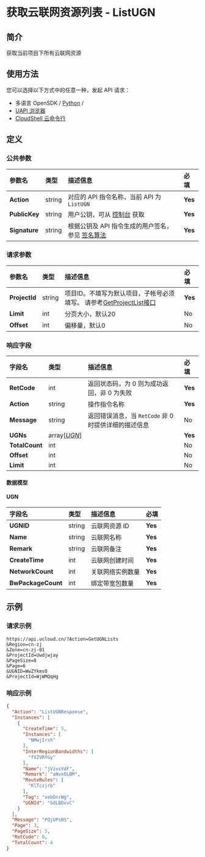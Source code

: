 # 获取云联网资源列表 - ListUGN

## 简介

获取当前项目下所有云联网资源






## 使用方法

您可以选择以下方式中的任意一种，发起 API 请求：
- 多语言 OpenSDK / [Python](https://github.com/ucloud/ucloud-sdk-python3) /
- [UAPI 浏览器](https://console.ucloud.cn/uapi/detail?id=ListUGN)
- [CloudShell 云命令行](https://shell.ucloud.cn/)


## 定义

### 公共参数

| 参数名 | 类型 | 描述信息 | 必填 |
|:---|:---|:---|:---|
| **Action**     | string  | 对应的 API 指令名称，当前 API 为 `ListUGN`                        | **Yes** |
| **PublicKey**  | string  | 用户公钥，可从 [控制台](https://console.ucloud.cn/uapi/apikey) 获取                                             | **Yes** |
| **Signature**  | string  | 根据公钥及 API 指令生成的用户签名，参见 [签名算法](api/summary/signature.md)  | **Yes** |

### 请求参数

| 参数名 | 类型 | 描述信息 | 必填 |
|:---|:---|:---|:---|
| **ProjectId** | string | 项目ID。不填写为默认项目，子帐号必须填写。 请参考[GetProjectList接口](https://docs.ucloud.cn/api/summary/get_project_list) |**Yes**|
| **Limit** | int | 分页大小，默认20 |No|
| **Offset** | int | 偏移量，默认0 |No|

### 响应字段

| 字段名 | 类型 | 描述信息 | 必填 |
|:---|:---|:---|:---|
| **RetCode** | int | 返回状态码，为 0 则为成功返回，非 0 为失败 |**Yes**|
| **Action** | string | 操作指令名称 |**Yes**|
| **Message** | string | 返回错误消息，当 `RetCode` 非 0 时提供详细的描述信息 |No|
| **UGNs** | array[[*UGN*](#UGN)] |  |**Yes**|
| **TotalCount** | int |  |No|
| **Offset** | int |  |No|
| **Limit** | int |  |No|

#### 数据模型


#### UGN

| 字段名 | 类型 | 描述信息 | 必填 |
|:---|:---|:---|:---|
| **UGNID** | string | 云联网资源 ID |**Yes**|
| **Name** | string | 云联网名称 |**Yes**|
| **Remark** | string | 云联网备注 |**Yes**|
| **CreateTime** | int | 云联网创建时间 |**Yes**|
| **NetworkCount** | int | 关联网络实例数量 |**Yes**|
| **BwPackageCount** | int | 绑定带宽包数量 |**Yes**|

## 示例

### 请求示例
    
```
https://api.ucloud.cn/?Action=GetUGNLists
&Region=cn-zj
&Zone=cn-zj-01
&ProjectId=Uwdjwjay
&PageSize=8
&Page=6
&UGNID=WwZYkmsO
&ProjectId=WjWMQqHg
```

### 响应示例
    
```json
{
  "Action": "ListUGNResponse",
  "Instances": [
    {
      "CreateTime": 5,
      "Instances": [
        "NMwjIrsh"
      ],
      "InterRegionBandwidths": [
        "fVZVRYGy"
      ],
      "Name": "jVivsVdF",
      "Remark": "aNvxOLBM",
      "RouteRules": [
        "KlTczjrb"
      ],
      "Tag": "vebDnrWg",
      "UGNId": "SdLBDxvC"
    }
  ],
  "Message": "PQjUPsBS",
  "Page": 3,
  "PageSize": 5,
  "RetCode": 0,
  "TotalCount": 4
}
```





